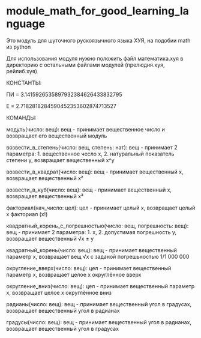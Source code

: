 # module_math_for_good_learning_language
Это модуль для шуточного рускоязычного языка ХУЯ, на подобии math из python

Для использования модуля нужно положить файл математика.хуя в директорию с остальными файлами модулей (прелюдия.хуя, рейлиб.хуя)


КОНСТАНТЫ:

ПИ = 3.1415926535897932384626433832795

Е = 2.7182818284590452353602874713527


КОМАНДЫ:

модуль(число: вещ): вещ - принимает вещественное число и возвращает его вещественный модуль

возвести_в_степень(число: вещ, степень: нат): вещ - принимает 2 параметра: 1. вещественное чесло x, 2. натуральный показатель степени y, возвращает вещественный x^y

возвести_в_квадрат(число: вещ): вещ - принимает вещественный x, возвращает вещественный х² 

возвести_в_куб(число: вещ): вещ - принимает вещественный x, возвращает вещественный х³ 

факториал(нач_число: цел): цел - принимает целый x, возвращает целый x факториал (x!)

квадратный_корень_с_погрешностью(число: вещ, погрешность: вещ): вещ - принимает 2 параметра: 1. x, 2. допустимая погрешность y, возвращает вещественный √x ± y

квадратный_корень(число: вещ): вещ - принимает вещественный параметр x, возвращает вещ √x с заданой погрешьностью 1/1 000 000

округление_вверх(число: вещ): цел - принимает вещественный параметр x, возвращает целое x округлённое вверх

округление_вниз(число: вещ): цел - принимает вещественный параметр x, возвращает целое x округлённое вниз

радианы(число: вещ): вещ - принимает вещественный угол в градусах, возвращает вещественный угол в радианах

градусы(число: вещ): вещ - принимает вещественный угол в радианах, возвращает вещественный угол в градусах
